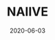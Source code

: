 ---
title: NAIIVE
icon: toolbox-regular
date: 2020-06-03
weight: 40
description: >
    a service.
tags: [Service, Technology]
externalUrl: https://github.com/naiiveprojects
---